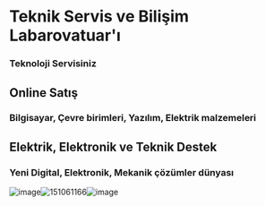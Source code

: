 # Teknik Servis ve Bilişim Labarovatuar'ı
### Teknoloji Servisiniz
## Online Satış
### Bilgisayar, Çevre birimleri, Yazılım, Elektrik malzemeleri
## Elektrik, Elektronik ve Teknik Destek
### Yeni Digital, Elektronik, Mekanik çözümler dünyası
![image](https://github.com/Teknik24/Web/assets/151061166/789a155b-95bb-46d0-aefe-2e7bfda30061)![151061166](https://github.com/Teknik24/Web/assets/151061166/59f27554-3c4f-4b3f-bb1b-6323e1636b2c)![image](https://github.com/Teknik24/Web/assets/151061166/52bbf32c-22d1-4108-bcb9-67bb484aac7e)

